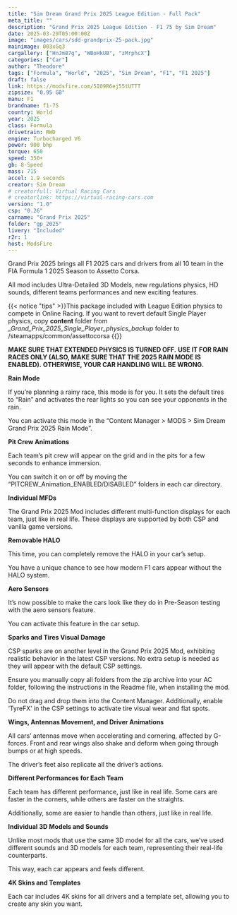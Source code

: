 ```yaml
---
title: "Sim Dream Grand Prix 2025 League Edition - Full Pack"
meta_title: ""
description: "Grand Prix 2025 League Edition - F1 75 by Sim Dream"
date: 2025-03-29T05:00:00Z
image: "images/cars/sdd-grandprix-25-pack.jpg"
mainimage: 003xGq3
cargallery: ["HnJm87g", "WBoHkUB", "zMrphcX"]
categories: ["Car"]
author: "Theodore"
tags: ["Formula", "World", "2025", "Sim Dream", "F1", "F1 2025"]
draft: false
link: https://modsfire.com/5I09R6ej55tUTTT
zipsize: "0.95 GB"
manu: F1
brandname: f1-75
country: World
year: 2025
class: Formula
drivetrain: RWD
engine: Turbocharged V6
power: 900 bhp
torque: 650
speed: 350+
gb: 8-Speed
mass: 715
accel: 1.9 seconds
creator: Sim Dream
# creatorfull: Virtual Racing Cars
# creatorlink: https://virtual-racing-cars.com
version: "1.0"
csp: "0.26"
carname: "Grand Prix 2025"
folder: "gp_2025"
livery: "Included"
r2r: 1
host: ModsFire
---
```


Grand Prix 2025 brings all F1 2025 cars and drivers from all 10 team in  the FIA Formula 1 2025  Season to Assetto Corsa.

All mod includes Ultra-Detailed 3D Models, new regulations physics, HD sounds, different teams performances and new exciting features. 

{{< notice "tips" >}}This package included with League Edition physics to compete in Online Racing. If you want to revert default Single Player physics,  copy **content** folder from   *_Grand_Prix_2025_Single_Player_physics_backup* folder to /steamapps/common/assettocorsa {{</notice>}}

**MAKE SURE THAT EXTENDED PHYSICS IS TURNED OFF.**
**USE IT FOR RAIN RACES ONLY (ALSO, MAKE SURE THAT THE 2025 RAIN MODE IS ENABLED).**
**OTHERWISE, YOUR CAR HANDLING WILL BE WRONG.**

**Rain Mode**

If you’re planning a rainy race, this mode is for you. It sets the default tires to “Rain” and activates the rear lights so you can see your opponents in the rain.

You can activate this mode in the “Content Manager > MODS > Sim Dream Grand Prix 2025 Rain Mode”.

**Pit Crew Animations**

Each team’s pit crew will appear on the grid and in the pits for a few seconds to enhance immersion.

You can switch it on or off by moving the “PITCREW_Animation_ENABLED/DISABLED” folders in each car directory.

**Individual MFDs**

The Grand Prix 2025 Mod includes different multi-function displays for each team, just like in real life. These displays are supported by both CSP and vanilla game versions.

**Removable HALO**

This time, you can completely remove the HALO in your car’s setup.

You have a unique chance to see how modern F1 cars appear without the HALO system.

**Aero Sensors**

It’s now possible to make the cars look like they do in Pre-Season testing with the aero sensors feature.

You can activate this feature in the car setup.

**Sparks and Tires Visual Damage**

CSP sparks are on another level in the Grand Prix 2025 Mod, exhibiting realistic behavior in the latest CSP versions. No extra setup is needed as they will appear with the default CSP settings.

Ensure you manually copy all folders from the zip archive into your AC folder, following the instructions in the Readme file, when installing the mod.

Do not drag and drop them into the Content Manager. Additionally, enable ‘TyreFX’ in the CSP settings to activate tire visual wear and flat spots.

**Wings, Antennas Movement, and Driver Animations**

All cars’ antennas move when accelerating and cornering, affected by G-forces. Front and rear wings also shake and deform when going through bumps or at high speeds.

The driver’s feet also replicate all the driver’s actions.

**Different Performances for Each Team**

Each team has different performance, just like in real life. Some cars are faster in the corners, while others are faster on the straights.

Additionally, some are easier to handle than others, just like in real life.

**Individual 3D Models and Sounds**

Unlike most mods that use the same 3D model for all the cars, we’ve used different sounds and 3D models for each team, representing their real-life counterparts.

This way, each car appears and feels different.

**4K Skins and Templates**

Each car includes 4K skins for all drivers and a template set, allowing you to create any skin you want.
